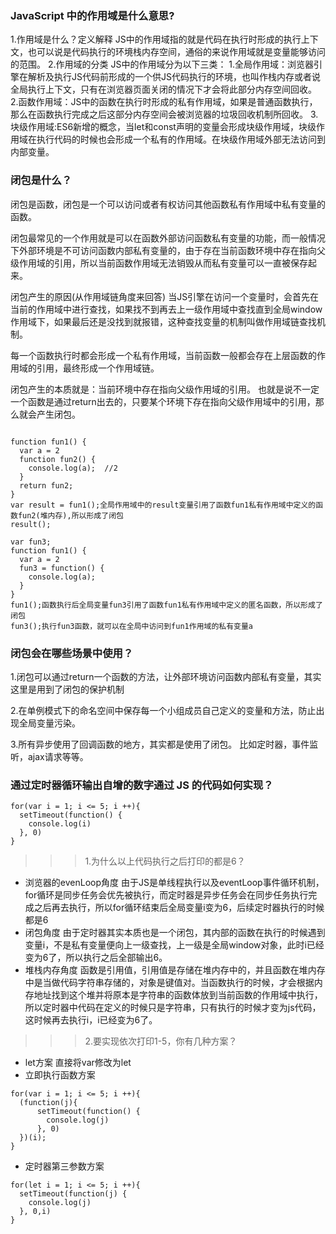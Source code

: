 ### JavaScript 中的作用域是什么意思?
1.作用域是什么？定义解释
JS中的作用域指的就是代码在执行时形成的执行上下文，也可以说是代码执行的环境栈内存空间，通俗的来说作用域就是变量能够访问的范围。
2.作用域的分类
JS中的作用域分为以下三类：
1.全局作用域：浏览器引擎在解析及执行JS代码前形成的一个供JS代码执行的环境，也叫作栈内存或者说全局执行上下文，只有在浏览器页面关闭的情况下才会将此部分内存空间回收。
2.函数作用域：JS中的函数在执行时形成的私有作用域，如果是普通函数执行，那么在函数执行完成之后这部分内存空间会被浏览器的垃圾回收机制所回收。
3.块级作用域:ES6新增的概念，当let和const声明的变量会形成块级作用域，块级作用域在执行代码的时候也会形成一个私有的作用域。在块级作用域外部无法访问到内部变量。

### 闭包是什么？
闭包是函数，闭包是一个可以访问或者有权访问其他函数私有作用域中私有变量的函数。

闭包最常见的一个作用就是可以在函数外部访问函数私有变量的功能，而一般情况下外部环境是不可访问函数内部私有变量的，由于存在当前函数环境中存在指向父级作用域的引用，所以当前函数作用域无法销毁从而私有变量可以一直被保存起来。

闭包产生的原因(从作用域链角度来回答)
当JS引擎在访问一个变量时，会首先在当前的作用域中进行查找，如果找不到再去上一级作用域中查找直到全局window作用域下，如果最后还是没找到就报错，这种查找变量的机制叫做作用域链查找机制。

每一个函数执行时都会形成一个私有作用域，当前函数一般都会存在上层函数的作用域的引用，最终形成一个作用域链。

闭包产生的本质就是：当前环境中存在指向父级作用域的引用。
也就是说不一定一个函数是通过return出去的，只要某个环境下存在指向父级作用域中的引用，那么就会产生闭包。

```

function fun1() {
  var a = 2
  function fun2() {
    console.log(a);  //2
  }
  return fun2;
}
var result = fun1();全局作用域中的result变量引用了函数fun1私有作用域中定义的函数fun2(堆内存),所以形成了闭包
result();
```

```
var fun3;
function fun1() {
  var a = 2
  fun3 = function() {
    console.log(a);
  }
}
fun1();函数执行后全局变量fun3引用了函数fun1私有作用域中定义的匿名函数，所以形成了闭包
fun3();执行fun3函数，就可以在全局中访问到fun1作用域的私有变量a

```


### 闭包会在哪些场景中使用？
1.闭包可以通过return一个函数的方法，让外部环境访问函数内部私有变量，其实这里是用到了闭包的保护机制

2.在单例模式下的命名空间中保存每一个小组成员自己定义的变量和方法，防止出现全局变量污染。

3.所有异步使用了回调函数的地方，其实都是使用了闭包。
比如定时器，事件监听，ajax请求等等。


### 通过定时器循环输出自增的数字通过 JS 的代码如何实现？
```
for(var i = 1; i <= 5; i ++){
  setTimeout(function() {
    console.log(i)
  }, 0)
}

```
>>> 1.为什么以上代码执行之后打印的都是6？
+ 浏览器的evenLoop角度
  由于JS是单线程执行以及eventLoop事件循环机制，for循环是同步任务会优先被执行，而定时器是异步任务会在同步任务执行完成之后再去执行，所以for循环结束后全局变量i变为6，后续定时器执行的时候都是6
+ 闭包角度
  由于定时器其实本质也是一个闭包，其内部的函数在执行的时候遇到变量i，不是私有变量便向上一级查找，上一级是全局window对象，此时i已经变为6了，所以执行之后全部输出6。
+ 堆栈内存角度
  函数是引用值，引用值是存储在堆内存中的，并且函数在堆内存中是当做代码字符串存储的，对象是键值对。当函数执行的时候，才会根据内存地址找到这个堆并将原本是字符串的函数体放到当前函数的作用域中执行，所以定时器中代码在定义的时候只是字符串，只有执行的时候才变为js代码，这时候再去执行i，i已经变为6了。
  
>>> 2.要实现依次打印1-5，你有几种方案？
+ let方案 直接将var修改为let
+ 立即执行函数方案
```
for(var i = 1; i <= 5; i ++){
  (function(j){
	  setTimeout(function() {
	    console.log(j)
	  }, 0)
  })(i);
}
```
+ 定时器第三参数方案
```
for(let i = 1; i <= 5; i ++){
  setTimeout(function(j) {
    console.log(j)
  }, 0,i)
}
```
